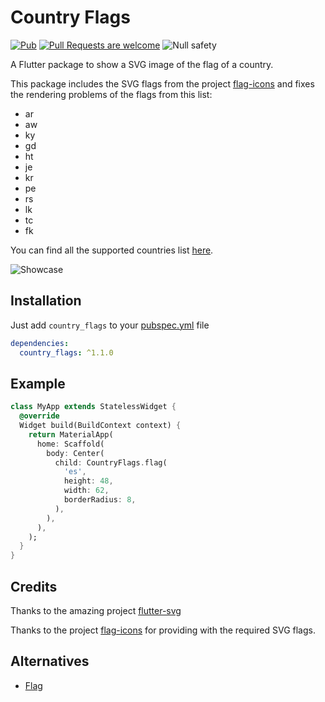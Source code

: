 # Country Flags
[![Pub](https://img.shields.io/pub/v/country_flags.svg)](https://pub.dev/packages/country_flags)
[![Pull Requests are welcome](https://img.shields.io/badge/license-MIT-blue)](https://github.com/arturograu/country_flags/blob/master/LICENSE)
![Null safety](https://img.shields.io/badge/null%20safety-true-brightgreen)

A Flutter package to show a SVG image of the flag of a country.

This package includes the SVG flags from the project [flag-icons](https://github.com/lipis/flag-icons) and fixes
the rendering problems of the flags from this list:
- ar
- aw
- ky
- gd
- ht
- je
- kr
- pe
- rs
- lk
- tc
- fk

You can find all the supported countries list [here](https://www.iban.com/country-codes).

![Showcase](https://i.imgur.com/eWDNlgA.gif)

## Installation

Just add `country_flags` to your [pubspec.yml](https://flutter.io/using-packages/) file

```yml
dependencies:
  country_flags: ^1.1.0
```

## Example

```dart
class MyApp extends StatelessWidget {
  @override
  Widget build(BuildContext context) {
    return MaterialApp(
      home: Scaffold(
        body: Center(
          child: CountryFlags.flag(
            'es',
            height: 48,
            width: 62,
            borderRadius: 8,
          ),
        ),
      ),
    );
  }
}
```

## Credits

Thanks to the amazing project [flutter-svg](https://github.com/dnfield/flutter_svg)

Thanks to the project [flag-icons](https://github.com/lipis/flag-icons) for providing with the required SVG flags.


## Alternatives

- [Flag](https://github.com/LunaGao/flag_flutter)
